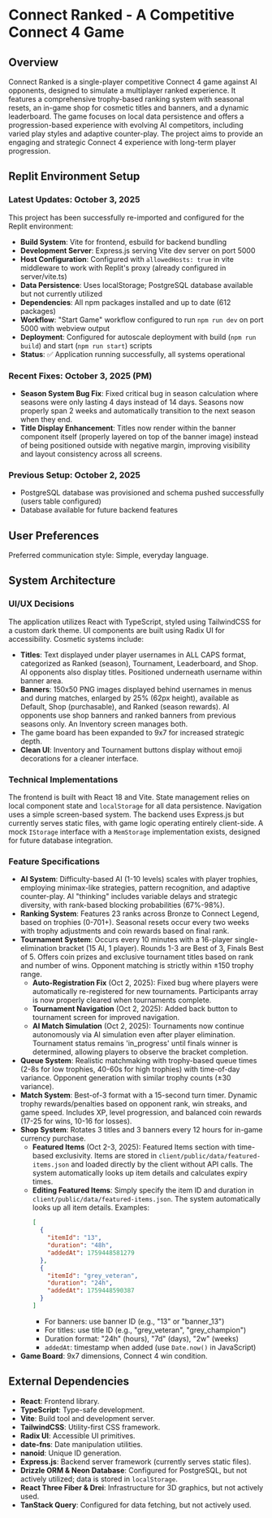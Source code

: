 # Connect Ranked - A Competitive Connect 4 Game

## Overview

Connect Ranked is a single-player competitive Connect 4 game against AI opponents, designed to simulate a multiplayer ranked experience. It features a comprehensive trophy-based ranking system with seasonal resets, an in-game shop for cosmetic titles and banners, and a dynamic leaderboard. The game focuses on local data persistence and offers a progression-based experience with evolving AI competitors, including varied play styles and adaptive counter-play. The project aims to provide an engaging and strategic Connect 4 experience with long-term player progression.

## Replit Environment Setup

### Latest Updates: October 3, 2025

This project has been successfully re-imported and configured for the Replit environment:

- **Build System**: Vite for frontend, esbuild for backend bundling
- **Development Server**: Express.js serving Vite dev server on port 5000
- **Host Configuration**: Configured with `allowedHosts: true` in vite middleware to work with Replit's proxy (already configured in server/vite.ts)
- **Data Persistence**: Uses localStorage; PostgreSQL database available but not currently utilized
- **Dependencies**: All npm packages installed and up to date (612 packages)
- **Workflow**: "Start Game" workflow configured to run `npm run dev` on port 5000 with webview output
- **Deployment**: Configured for autoscale deployment with build (`npm run build`) and start (`npm run start`) scripts
- **Status**: ✅ Application running successfully, all systems operational

### Recent Fixes: October 3, 2025 (PM)

- **Season System Bug Fix**: Fixed critical bug in season calculation where seasons were only lasting 4 days instead of 14 days. Seasons now properly span 2 weeks and automatically transition to the next season when they end.
- **Title Display Enhancement**: Titles now render within the banner component itself (properly layered on top of the banner image) instead of being positioned outside with negative margin, improving visibility and layout consistency across all screens.

### Previous Setup: October 2, 2025

- PostgreSQL database was provisioned and schema pushed successfully (users table configured)
- Database available for future backend features

## User Preferences

Preferred communication style: Simple, everyday language.

## System Architecture

### UI/UX Decisions

The application utilizes React with TypeScript, styled using TailwindCSS for a custom dark theme. UI components are built using Radix UI for accessibility. Cosmetic systems include:
-   **Titles**: Text displayed under player usernames in ALL CAPS format, categorized as Ranked (season), Tournament, Leaderboard, and Shop. AI opponents also display titles. Positioned underneath username within banner area.
-   **Banners**: 150x50 PNG images displayed behind usernames in menus and during matches, enlarged by 25% (62px height), available as Default, Shop (purchasable), and Ranked (season rewards). AI opponents use shop banners and ranked banners from previous seasons only. An Inventory screen manages both.
-   The game board has been expanded to 9x7 for increased strategic depth.
-   **Clean UI**: Inventory and Tournament buttons display without emoji decorations for a cleaner interface.

### Technical Implementations

The frontend is built with React 18 and Vite. State management relies on local component state and `localStorage` for all data persistence. Navigation uses a simple screen-based system. The backend uses Express.js but currently serves static files, with game logic operating entirely client-side. A mock `IStorage` interface with a `MemStorage` implementation exists, designed for future database integration.

### Feature Specifications

-   **AI System**: Difficulty-based AI (1-10 levels) scales with player trophies, employing minimax-like strategies, pattern recognition, and adaptive counter-play. AI "thinking" includes variable delays and strategic diversity, with rank-based blocking probabilities (67%-98%).
-   **Ranking System**: Features 23 ranks across Bronze to Connect Legend, based on trophies (0-701+). Seasonal resets occur every two weeks with trophy adjustments and coin rewards based on final rank.
-   **Tournament System**: Occurs every 10 minutes with a 16-player single-elimination bracket (15 AI, 1 player). Rounds 1-3 are Best of 3, Finals Best of 5. Offers coin prizes and exclusive tournament titles based on rank and number of wins. Opponent matching is strictly within ±150 trophy range.
    -   **Auto-Registration Fix** (Oct 2, 2025): Fixed bug where players were automatically re-registered for new tournaments. Participants array is now properly cleared when tournaments complete.
    -   **Tournament Navigation** (Oct 2, 2025): Added back button to tournament screen for improved navigation.
    -   **AI Match Simulation** (Oct 2, 2025): Tournaments now continue autonomously via AI simulation even after player elimination. Tournament status remains 'in_progress' until finals winner is determined, allowing players to observe the bracket completion.
-   **Queue System**: Realistic matchmaking with trophy-based queue times (2-8s for low trophies, 40-60s for high trophies) with time-of-day variance. Opponent generation with similar trophy counts (±30 variance).
-   **Match System**: Best-of-3 format with a 15-second turn timer. Dynamic trophy rewards/penalties based on opponent rank, win streaks, and game speed. Includes XP, level progression, and balanced coin rewards (17-25 for wins, 10-16 for losses).
-   **Shop System**: Rotates 3 titles and 3 banners every 12 hours for in-game currency purchase.
    -   **Featured Items** (Oct 2-3, 2025): Featured Items section with time-based exclusivity. Items are stored in `client/public/data/featured-items.json` and loaded directly by the client without API calls. The system automatically looks up item details and calculates expiry times.
    -   **Editing Featured Items**: Simply specify the item ID and duration in `client/public/data/featured-items.json`. The system automatically looks up all item details. Examples:
        ```json
        [
          {
            "itemId": "13",
            "duration": "48h",
            "addedAt": 1759448581279
          },
          {
            "itemId": "grey_veteran",
            "duration": "24h",
            "addedAt": 1759448590387
          }
        ]
        ```
        - For banners: use banner ID (e.g., "13" or "banner_13")
        - For titles: use title ID (e.g., "grey_veteran", "grey_champion")
        - Duration format: "24h" (hours), "7d" (days), "2w" (weeks)
        - `addedAt`: timestamp when added (use `Date.now()` in JavaScript)
-   **Game Board**: 9x7 dimensions, Connect 4 win condition.

## External Dependencies

-   **React**: Frontend library.
-   **TypeScript**: Type-safe development.
-   **Vite**: Build tool and development server.
-   **TailwindCSS**: Utility-first CSS framework.
-   **Radix UI**: Accessible UI primitives.
-   **date-fns**: Date manipulation utilities.
-   **nanoid**: Unique ID generation.
-   **Express.js**: Backend server framework (currently serves static files).
-   **Drizzle ORM & Neon Database**: Configured for PostgreSQL, but not actively utilized; data is stored in `localStorage`.
-   **React Three Fiber & Drei**: Infrastructure for 3D graphics, but not actively used.
-   **TanStack Query**: Configured for data fetching, but not actively used.